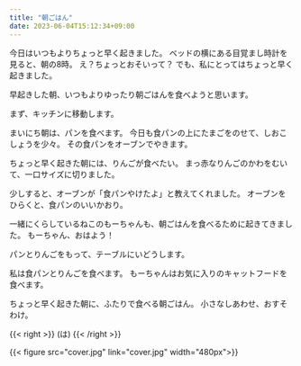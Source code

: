 ```yaml
---
title: "朝ごはん"
date: 2023-06-04T15:12:34+09:00
---
```

今日はいつもよりちょっと早く起きました。
ベッドの横にある目覚まし時計を見ると、朝の8時。
え？ちょっとおそいって？
でも、私にとってはちょっと早く起きました。
<!--more-->

早起きした朝、いつもよりゆったり朝ごはんを食べようと思います。

まず、キッチンに移動します。

まいにち朝は、パンを食べます。
今日も食パンの上にたまごをのせて、しおこしょうを少々。
その食パンをオーブンでやきます。

ちょっと早く起きた朝には、りんごが食べたい。
まっ赤なりんごのかわをむいて、一口サイズに切りました。

少しすると、オーブンが「食パンやけたよ」と教えてくれました。
オーブンをひらくと、食パンのいいかおり。

一緒にくらしているねこのもーちゃんも、朝ごはんを食べるために起きてきました。
もーちゃん、おはよう！

パンとりんごをもって、テーブルにいどうします。

私は食パンとりんごを食べます。
もーちゃんはお気に入りのキャットフードを食べます。

ちょっと早く起きた朝に、ふたりで食べる朝ごはん。
小さなしあわせ、おすそわけ。

{{< right >}} (は) {{< /right >}}

{{< figure src="cover.jpg" link="cover.jpg" width="480px">}}


